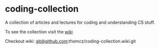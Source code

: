 # coding-collection
A collection of articles and lectures for coding and understanding CS stuff.

To see the collection visit the [wiki](https://github.com/thomcz/coding-collection/wiki)

Checkout wiki: git@github.com:thomcz/coding-collection.wiki.git
